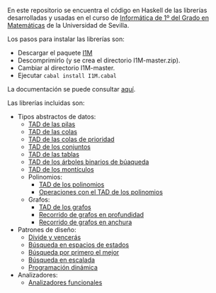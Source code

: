 En este repositorio se encuentra el código en Haskell de las librerías desarrolladas y
usadas en el curso de 
[Informática de 1º del Grado en Matemáticas](http://bit.ly/1WYZ1O9) 
de la Universidad de Sevilla.

Los pasos para instalar las librerías son:

+ Descargar el paquete [I1M](https://github.com/jaalonso/I1M/archive/master.zip)
+ Descomprimirlo (y se crea el directorio I1M-master.zip).
+ Cambiar al directorio I1M-master.
+ Ejecutar `cabal install I1M.cabal`

La documentación se puede consultar [aquí](http://jaalonso.github.io/I1M/).

Las librerías incluidas son:

+ Tipos abstractos de datos:
    + [TAD de las pilas](src/I1M/Pila.hs)   
    + [TAD de las colas](src/I1M/Cola.hs) 
    + [TAD de las colas de prioridad](src/I1M/ColaDePrioridad.hs) 
    + [TAD de los conjuntos](src/I1M/Conjunto.hs) 
    + [TAD de las tablas](src/I1M/Tabla.hs) 
    + [TAD de los árboles binarios de búaqueda](src/I1M/ArbolBin.hs) 
    + [TAD de los montículos](src/I1M/Monticulo.hs)
    + Polinomios:
        + [TAD de los polinomios](src/I1M/Pol.hs) 
        + [Operaciones con el TAD de los polinomios](src/I1M/PolOperaciones.hs) 
    + Grafos:
        + [TAD de los grafos](src/I1M/Grafo.hs) 
        + [Recorrido de grafos en profundidad](src/I1M/RecorridoEnProfundidad.hs) 
        + [Recorrido de grafos en anchura](src/I1M/RecorridoEnAnchura.hs)
+ Patrones de diseño:
    + [Divide y vencerás](src/I1M/DivideVenceras.hs) 
    + [Búsqueda en espacios de estados](src/I1M/BusquedaEnEspaciosDeEstados.hs) 
    + [Búsqueda por primero el mejor](src/I1M/BusquedaPrimeroElMejor.hs) 
    + [Búsqueda en escalada](src/I1M/BusquedaEnEscalada.hs) 
    + [Programación dinámica](src/I1M/Dinamica.hs) 
+ Analizadores:
    + [Analizadores funcionales](src/I1M/Analizador.hs) 


